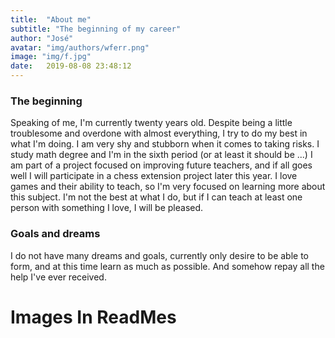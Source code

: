 ```yaml
---
title:  "About me"
subtitle: "The beginning of my career"
author: "José"
avatar: "img/authors/wferr.png"
image: "img/f.jpg"
date:   2019-08-08 23:48:12
---
```


### The beginning

Speaking of me, I'm currently twenty years old.
Despite being a little troublesome and overdone with almost everything, I try to do my best in what I'm doing.
I am very shy and stubborn when it comes to taking risks.
I study math degree and I'm in the sixth period (or at least it should be ...)
 I am part of a project focused on improving future teachers, and if all goes well I will participate in a chess extension project later this year.
I love games and their ability to teach, so I'm very focused on learning more about this subject.
I'm not the best at what I do, but if I can teach at least one person with something I love, I will be pleased.

### Goals and dreams

I do not have many dreams and goals, currently only desire to be able to form, and at this time learn as much as possible.
And somehow repay all the help I've ever received.
# Images In ReadMes
